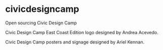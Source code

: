 civicdesigncamp
===============

Open sourcing Civic Design Camp


Civic Design Camp East Coast Edition logo designed by Andrea Acevedo. 

Civic Design Camp posters and signage designed by Ariel Kennan. 
